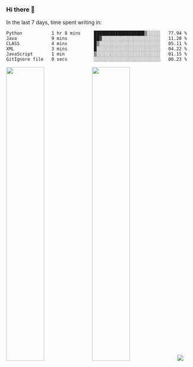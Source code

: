 ### Hi there 👋

In the last 7 days, time spent writing in:

<!--START_SECTION:waka-->

```text
Python           1 hr 8 mins     ███████████████████▒░░░░░   77.94 %
Java             9 mins          ██▓░░░░░░░░░░░░░░░░░░░░░░   11.20 %
CLASS            4 mins          █▒░░░░░░░░░░░░░░░░░░░░░░░   05.11 %
XML              3 mins          █░░░░░░░░░░░░░░░░░░░░░░░░   04.22 %
JavaScript       1 min           ▒░░░░░░░░░░░░░░░░░░░░░░░░   01.15 %
GitIgnore file   0 secs          ░░░░░░░░░░░░░░░░░░░░░░░░░   00.23 %
```

<!--END_SECTION:waka-->

<img src="https://wakatime.com/share/@jimtje/5d0c92de-08f8-4a72-8f2f-6a9693d1e318.svg" width=45% height=45%> <img src="https://wakatime.com/share/@jimtje/501498ae-bda5-4da7-a89d-b40bcdd5556d.svg" width=45% height=45%>
![](https://hit.yhype.me/github/profile?user_id=43537315)
